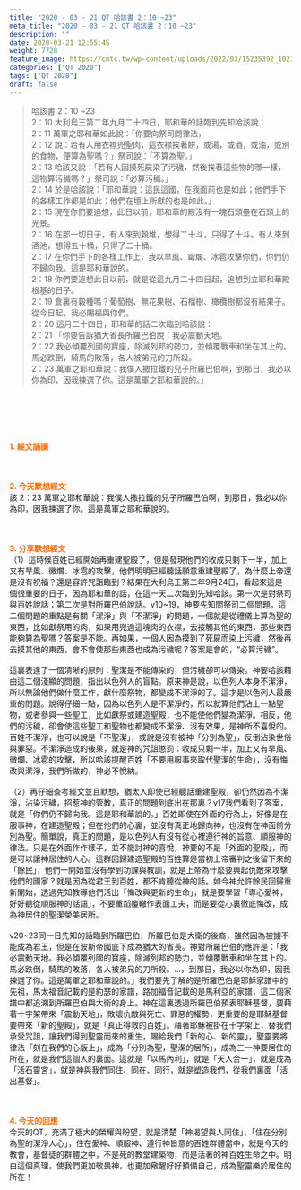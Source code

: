```yaml
---
title: "2020 - 03 - 21 QT 哈該書 2：10 ~23"
meta_title: "2020 - 03 - 21 QT 哈該書 2：10 ~23"
description: ""
date: 2020-03-21 12:55:45
weight: 7728
feature_image: https://cmtc.tw/wp-content/uploads/2022/03/15235392_10211799862337740_180693556567566654_o-1.webp
categories: ["QT 2020"]
tags: ["QT 2020"]
draft: false
---
```


<blockquote>哈該書 2：10 ~23<br />
2：10 大利烏王第二年九月二十四日，耶和華的話臨到先知哈該說：<br />
2：11 萬軍之耶和華如此說：「你要向祭司問律法，<br />
2：12 說：若有人用衣襟兜聖肉，這衣襟挨著餅，或湯，或酒，或油，或別的食物，便算為聖嗎？」祭司說：「不算為聖。」<br />
2：13 哈該又說：「若有人因摸死屍染了污穢，然後挨著這些物的哪一樣，這物算污穢嗎？」祭司說：「必算污穢。」<br />
2：14 於是哈該說：「耶和華說：這民這國，在我面前也是如此；他們手下的各樣工作都是如此；他們在壇上所獻的也是如此。」<br />
2：15 現在你們要追想，此日以前，耶和華的殿沒有一塊石頭壘在石頭上的光景。<br />
2：16 在那一切日子，有人來到穀堆，想得二十斗，只得了十斗。有人來到酒池，想得五十桶，只得了二十桶。<br />
2：17 在你們手下的各樣工作上，我以旱風、霉爛、冰雹攻擊你們，你們仍不歸向我。這是耶和華說的。<br />
2：18 你們要追想此日以前，就是從這九月二十四日起，追想到立耶和華殿根基的日子。<br />
2：19 倉裏有穀種嗎？葡萄樹、無花果樹、石榴樹、橄欖樹都沒有結果子。從今日起，我必賜福與你們。<br />
2：20 這月二十四日，耶和華的話二次臨到哈該說：<br />
2：21 「你要告訴猶大省長所羅巴伯說：我必震動天地。<br />
2：22 我必傾覆列國的寶座，除滅列邦的勢力，並傾覆戰車和坐在其上的。馬必跌倒，騎馬的敗落，各人被弟兄的刀所殺。<br />
2：23 萬軍之耶和華說：我僕人撒拉鐵的兒子所羅巴伯啊，到那日，我必以你為印，因我揀選了你。這是萬軍之耶和華說的。」</blockquote><br />
&nbsp;<br />
<br />
&nbsp;<br />
<br />
<span style="color: #ff6600;"><strong>1. </strong><strong>經文誦讀</strong></span><br />
<br />
<span style="color: #ff6600;"><strong> </strong></span><br />
<br />
<span style="color: #ff6600;"><strong>2. 今天默想</strong><strong>經文<br />
</strong></span>該 2：23 萬軍之耶和華說：我僕人撒拉鐵的兒子所羅巴伯啊，到那日，我必以你為印，因我揀選了你。這是萬軍之耶和華說的。<br />
<br />
&nbsp;<br />
<br />
<span style="color: #ff6600;"><strong>3. 分享默想經文<br />
</strong></span>（1）這時候百姓已經開始再重建聖殿了，但是發現他們的收成只剩下一半，加上又有旱風、黴爛、冰雹的攻擊，他們明明已經聽話願意重建聖殿了，為什麼上帝還是沒有祝福？還是容許咒詛臨到？結果在大利烏王第二年9月24日，看起來這是一個很重要的日子，因為耶和華的話，在這一天二次臨到先知哈該。第一次是對祭司與百姓說話；第二次是對所羅巴伯說話。v10~19，神要先知問祭司二個問題，這二個問題的重點是有關「潔淨」與「不潔淨」的問題，一個就是從禮儀上算為聖的東西，比如獻祭用的肉，如果用兜過這塊肉的衣襟，去接觸其他的東西，那些東西能夠算為聖嗎？答案是不能。再如果，一個人因為摸到了死屍而染上污穢，然後再去摸其他的東西，會不會使那些東西也成為污穢呢？答案是會的，“必算污穢”。<br />
<br />
這裏表達了一個清晰的原則：聖潔是不能傳染的，但污穢卻可以傳染。神要哈該藉由這二個淺顯的問題，指出以色列人的盲點。原來神是說，以色列人本身不潔淨，所以無論他們做什麼工作，獻什麼祭物，都變成不潔淨的了。這才是以色列人最嚴重的問題。說得仔細一點，因為以色列人是不潔淨的，所以就算他們沾上一點聖物，或者參與一些聖工，比如獻祭或建造聖殿，也不能使他們變為潔淨。相反，他們的污穢，卻會使這些聖工和聖物也都變成不潔淨、沒有效果，是神所不喜悅的。百姓不潔淨，也可以說是「不聖潔」，或說是沒有被神「分別為聖」，反倒沾染世俗與罪惡。不潔淨造成的後果，就是神的咒詛懲罰：收成只剩一半，加上又有旱風、黴爛、冰雹的攻擊，所以哈該提醒百姓「不要用服事來取代聖潔的生命」，沒有悔改與潔淨，我們所做的，神必不悅納。<br />
<br />
（2）再仔細查考經文並且默想，猶太人即使已經聽話重建聖殿，卻仍然因為不潔淨，沾染污穢，招惹神的管教，真正的問題到底出在那裏？v17我們看到了答案，就是「你們仍不歸向我。這是耶和華說的。」百姓即使在外面的行為上，好像是在服事神，在建造聖殿；但在他們的心裏，並沒有真正地歸向神，也沒有在神面前分別為聖。簡單說，真正的問題，是以色列人有沒有從心裡遵行神的旨意、順服神的律法。只是在外面作作樣子，並不能討神的喜悅，神要的不是「外面的聖殿」，而是可以讓神居住的人心。這群回歸建造聖殿的百姓算是當初上帝審判之後留下來的「餘民」，他們一開始並沒有學到功課與教訓，就是上帝為什麼要興起仇敵來攻擊他們的國家？就是因為從君王到百姓，都不肯聽從神的話。如今神允許餘民回歸重新開始，透過先知教導他們活出「悔改與更新的生命」，就是要學習「專心愛神，好好聽從順服神的話語」，不要重蹈覆轍作表面工夫，而是要從心裏徹底悔改，成為神居住的聖潔榮美居所。<br />
<br />
v20~23同一日先知的話臨到所羅巴伯，所羅巴伯是大衛的後裔，雖然因為被擄不能成為君王，但是在波斯帝國底下成為猶大的省長。神對所羅巴伯的應許是：「我必震動天地。我必傾覆列國的寶座，除滅列邦的勢力，並傾覆戰車和坐在其上的。馬必跌倒，騎馬的敗落，各人被弟兄的刀所殺。…，到那日，我必以你為印，因我揀選了你。這是萬軍之耶和華說的。」我們要先了解的是所羅巴伯是耶穌家譜中的先祖，馬太福音記載的是約瑟的家譜，路加福音記載的是馬利亞的家譜，這二個家譜中都追溯到所羅巴伯與大衛的身上。神在這裏透過所羅巴伯預表耶穌基督，要藉著十字架帶來「震動天地」，敗壞仇敵與死亡、罪惡的權勢，更重要的是耶穌基督要帶來「新的聖殿」，就是「真正得救的百姓」。藉著耶穌被掛在十字架上，替我們承受咒詛，讓我們得到聖靈而來的重生，賜給我們「新的心、新的靈」，聖靈要將律法「刻在我們的心版上」，成為「分別為聖，聖潔的居所」，成為三一神要居住的所在，就是我們這個人的裏面。這就是「以馬內利」，就是「天人合一」，就是成為「活石靈宮」，就是神與我們同住、同在、同行，就是塑造我們，從我們裏面「活出基督」。<br />
<br />
&nbsp;<br />
<br />
<span style="color: #ff6600;"><strong>4. 今天的回應<br />
</strong></span>今天的QT，充滿了極大的榮耀與盼望，就是清楚「神渴望與人同住」，「住在分別為聖的潔淨人心」，住在愛神、順服神、遵行神旨意的百姓群體當中，就是今天的教會，基督徒的群體之中，不是死的教堂建築物，而是活著的神百姓生命之中。明白這個真理，使我們更加敬畏神，也更加儆醒好好預備自己，成為聖靈樂於居住的所在！<br />
<br />
&nbsp;
        